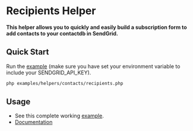 # Recipients Helper

**This helper allows you to quickly and easily build a subscription form to add contacts to your contactdb in SendGrid.**

## Quick Start

Run the [example](https://github.com/sendgrid/sendgrid-php/blob/master/examples/helpers/contacts/recipients.php) (make sure you have set your environment variable to include your SENDGRID_API_KEY).

```bash
php examples/helpers/contacts/recipients.php
```

## Usage

- See this complete working [example](https://github.com/sendgrid/sendgrid-php/blob/master/examples/helpers/contacts/recipients.php).
- [Documentation](https://sendgrid.com/docs/API_Reference/api_v3.html#contacts-api-recipients)
